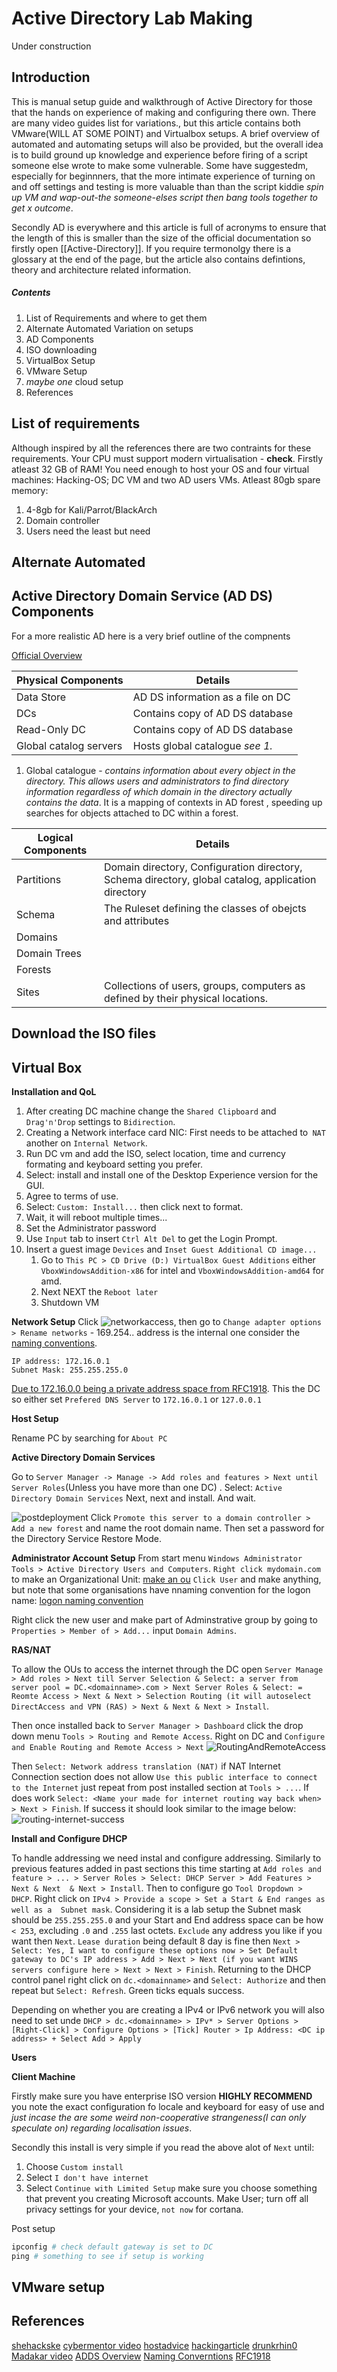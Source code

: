 # Active Directory Lab Making

Under construction

## Introduction
This is manual setup guide and walkthrough of Active Directory for those that the hands on experience of making and configuring there own. There are many video guides list for variations., but this article contains both VMware(WILL AT SOME POINT) and Virtualbox setups. A brief overview of automated and automating setups will also be provided, but the overall idea is to build ground up knowledge and experience before firing of a script someone else wrote to make some vulnerable. Some have suggestedm, especially for beginnners, that the more intimate experience of turning on and off settings and testing is more valuable than than the script kiddie *spin up VM and wap-out-the someone-elses script then bang tools together to get x outcome*. 

Secondly AD is everywhere and this article is full of acronyms to ensure that the length of this is smaller than the size of the official documentation so firstly open [[Active-Directory]]. If you require termonolgy there is a glossary at the end of the page, but the article also contains defintions, theory and architecture related information. 

##### Contents
1. List of Requirements and where to get them
2. Alternate Automated Variation on setups
3. AD Components
4. ISO downloading
5. VirtualBox Setup
6. VMware Setup
7. *maybe one* cloud setup
8. References


## List of requirements
Although inspired by all the references there are two contraints for these requirements. Your CPU must support modern virtualisation - **check**. Firstly atleast 32 GB of RAM! You need enough to host your OS and four virtual machines: Hacking-OS; DC VM and two AD users VMs. Atleast 80gb spare memory:
1. 4-8gb for Kali/Parrot/BlackArch
2. Domain controller
3. Users need the least but need 

## Alternate Automated 


## Active Directory Domain Service (AD DS) Components

For a more realistic AD here is a very brief outline of the compnents

[Official Overview](https://docs.microsoft.com/en-us/windows-server/identity/ad-ds/get-started/virtual-dc/active-directory-domain-services-overview)


Physical Components | Details
--- | ---
Data Store | AD DS information as a file on DC  
DCs | Contains copy of AD DS database
Read-Only DC | Contains copy of AD DS database
Global catalog servers | Hosts global catalogue *see 1.*

1. Global catalogue - *contains information about every object in the directory. This allows users and administrators to find directory information regardless of which domain in the directory actually contains the data*. It is a mapping of contexts in AD forest , speeding up searches for objects attached to DC within a forest.  

Logical Components | Details
--- | ---
Partitions | Domain directory, Configuration directory, Schema directory, global catalog, application directory
Schema | The Ruleset defining the classes of obejcts and attributes
Domains | 
Domain Trees | 
Forests |
Sites | Collections of users, groups, computers as defined by their physical locations.

## Download the ISO files

## Virtual Box

**Installation and QoL**

1. After creating DC machine change the `Shared Clipboard` and `Drag'n'Drop` settings to `Bidirection`.
1. Creating a Network interface card NIC: First needs to be attached to` NAT`  another on `Internal Network`.
1. Run DC vm and add the ISO, select location, time and currency formating and keyboard setting you prefer.
1. Select: install and install one of the Desktop Experience version for the GUI. 
1. Agree to terms of use.
1. Select: `Custom: Install...` then click next to format.
1. Wait, it will reboot multiple times...
1. Set the Administrator password
1. Use `Input` tab to insert `Ctrl Alt Del` to get the Login Prompt.
1. Insert a guest image `Devices` and `Inset Guest Additional CD image...` 
	1. Go to `This PC > CD Drive (D:) VirtualBox Guest Additions` either `VboxWindowsAddition-x86` for intel and `VboxWindowsAddition-amd64` for amd.
	2. Next NEXT the `Reboot later`
	3. Shutdown VM

**Network Setup**
Click ![networkaccess](Images/adlab-networkaccess-taskbar.png), then  go to `Change adapter options > Rename networks` - 169.254.. address is the internal one consider the [naming conventions](https://social.technet.microsoft.com/wiki/contents/articles/34981.active-directory-best-practices-for-internal-domain-and-network-names.aspx).
```
IP address: 172.16.0.1
Subnet Mask: 255.255.255.0
```
[Due to 172.16.0.0 being a private address space from RFC1918](https://www.rfc-editor.org/rfc/rfc1918). This the DC so either set `Prefered DNS Server` to `172.16.0.1` or `127.0.0.1`

**Host Setup**

Rename PC by searching  for `About PC`

**Active Directory Domain Services**

Go to `Server Manager -> Manage -> Add roles and features > Next until Server Roles`(Unless you have more than one DC) . Select: `Active Directory Domain Services` Next, next  and install. And wait.

![postdeployment](Images/adlab-click-post-deployment-flag.png)
Click `Promote this server to a domain controller > Add a new forest` and name the root domain name. Then set a password for the Directory Service Restore Mode.
 
 **Administrator Account Setup**
 From start menu `Windows Administrator Tools > Active Directory Users and Computers`. `Right click mydomain.com` to make an Organizational Unit: 
 [make an ou](Images/adlab-make-ou.png) 
 `Click User` and make anything, but note that some organisations have nnaming convention for the logon name:
 [logon naming convention](Images/adlab-admin-setup.png)
 
 Right click the new user and make part of Adminstrative group by going to `Properties > Member of > Add...` input `Domain Admins`. 
 
**RAS/NAT** 

To allow the OUs to access the internet through the DC open `Server Manage > Add roles > Next till Server Selection & Select: a server from server pool = DC.<domainname>.com > Next Server Roles & Select: = Reomte Access > Next & Next > Selection Routing (it will autoselect DirectAccess and VPN (RAS) > Next & Next & Next > Install`.

Then once installed back to `Server Manager > Dashboard` click the drop down menu `Tools > Routing and Remote Access`. Right on DC and `Configure and Enable Routing and Remote Access > Next`
![RoutingAndRemoteAccess](Images/adlab-routing-and-remote-access.png)

Then `Select: Network address translation (NAT)` if NAT Internet Connection section does not allow `Use this public interface to connect to the Internet` just repeat from post installed section at `Tools > ...`. If does work `Select: <Name your made for internet routing way back when> > Next > Finish`. If success it should look similar to the image below:
![routing-internet-success](Images/adlab-internet-for-users-success.png)

**Install and Configure DHCP**

To handle addressing we need instal and configure addressing. Similarly to previous features added in past sections this time starting at `Add roles and feature > ... > Server Roles > Select: DHCP Server > Add Features > Next & Next  & Next > Install`. Then to configure go `Tool Dropdown > DHCP`. Right click on `IPv4 > Provide a scope > Set a Start & End ranges as well as a  Subnet mask`. Considering it is a lab setup the Subnet mask should be `255.255.255.0` and your Start and End address space can be how `< 253`, excluding `.0` and `.255` last octets. `Exclude` any address you like if you want then `Next`. `Lease duration` being default 8 day is fine then `Next > Select: Yes, I want to configure these options now > Set Default gateway to DC's IP address > Add > Next > Next (if you want WINS servers configure here > Next > Next > Finish`. Returning to the DHCP control panel right click on `dc.<domainname>` and `Select: Authorize` and then repeat but `Select: Refresh`. Green ticks equals success.

Depending on whether you are creating a IPv4 or IPv6 network you will also need to set unde `DHCP > dc.<domainname> > IPv* > Server Options > [Right-Click] > Configure Options > [Tick] Router > Ip Address: <DC ip address> + Select Add > Apply`

**Users**

**Client Machine** 

Firstly make sure you have enterprise ISO  version
**HIGHLY RECOMMEND** you note the exact configuration fo locale and keyboard for easy of use and *just incase the are some weird non-cooperative strangeness(I can only speculate on) regarding localisation issues*. 

Secondly this install is very simple if you read the above alot of `Next` until:
1. Choose `Custom install`
1. Select `I don't have internet`
1. Select `Continue with Limited Setup` make sure you choose something that prevent you creating Microsoft accounts.
Make User; turn off all privacy settings for your device, `not now`  for cortana.

Post setup
```powershell
ipconfig # check default gateway is set to DC
ping # something to see if setup is working
```

## VMware setup


## References
[shehackske](https://shehackske.medium.com/active-directory-how-to-set-up-an-ad-lab-66647fb453c0)
[cybermentor video](https://www.youtube.com/watch?v=xftEuVQ7kY0)
[hostadvice](https://hostadvice.com/how-to/how-to-install-virtualbox-on-windows-server-2022/#paragraph3)
[hackingarticle](https://www.hackingarticles.in/active-directory-pentesting-lab-setup/)
[drunkrhin0](https://medium.com/swlh/building-an-active-directory-lab-part-1a-automatedlab-fc2399ebe5be)
[Madakar video](https://www.youtube.com/watch?v=MHsI8hJmggI)
[ADDS Overview](https://docs.microsoft.com/en-us/windows-server/identity/ad-ds/get-started/virtual-dc/active-directory-domain-services-overview)
[Naming Converntions](https://social.technet.microsoft.com/wiki/contents/articles/34981.active-directory-best-practices-for-internal-domain-and-network-names.aspx)
[RFC1918](https://www.rfc-editor.org/rfc/rfc1918)

